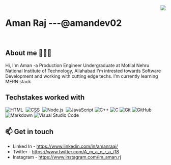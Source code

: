 <img align="right" src="https://visitor-badge.glitch.me/badge?page_id=amanpgexyz&left_color=green&right_color=red">
<h1>Aman Raj ---@amandev02</h1>                     

</br>
<h2>About me 👱🏻‍♂️</h2>
Hi, I'm Aman -a Production Engineer Undergraduate at Motilal Nehru National Institute of Technology, Allahabad
I'm intrested towards Software Development and working with cutting edge techs. I’m currently learning MERN stack


<!--
**Amandev02/amandev02** is a ✨ _special_ ✨ repository because its `README.md` (this file) appears on your GitHub profile.

Here are some ideas to get you started:

- 🔭 I’m currently working on ...
- 🌱 I’m currently learning ...
- 👯 I’m looking to collaborate on ...
- 🤔 I’m looking for help with ...
- 💬 Ask me about ...
- 📫 How to reach me: ...
- 😄 Pronouns: ...
- ⚡ Fun fact: ...
-->
<h2>Techstakes worked with</h2>
<div>
  
  ![HTML](https://img.shields.io/badge/-HTML-05122A?style=flat&logo=HTML5)&nbsp;
![CSS](https://img.shields.io/badge/-CSS-05122A?style=flat&logo=CSS3&logoColor=1572B6)&nbsp;
![Node.js](https://img.shields.io/badge/-nodejs-05122A?style=flat&logo=node.js&logoColor=FFA518)&nbsp;
![JavaScript](https://img.shields.io/badge/-javascript-05122A?style=flat&logo=javascript&logoColor=FFA518)
![C++](https://img.shields.io/badge/-c++-05122A?style=flat&logo=c++&logoColor=FFA518)
![C](https://img.shields.io/badge/-c-05122A?style=flat&logo=c&logoColor=FFA518)
![Git](https://img.shields.io/badge/-Git-05122A?style=flat&logo=git)
![GitHub](https://img.shields.io/badge/-GitHub-05122A?style=flat&logo=github)&nbsp;\
![Markdown](https://img.shields.io/badge/-Markdown-05122A?style=flat&logo=markdown)
![Visual Studio Code](https://img.shields.io/badge/-Visual%20Studio%20Code-05122A?style=flat&logo=visual-studio-code&logoCol…)

</div>
<h2> 📫 Get in touch </h2>
  
-  Linked In - https://www.linkedin.com/in/amanraaj/
-  Twitter -   https://www.twitter.com/A_m_a_n_r_a_j18
-  Instagram - https://www.instagram.com/im_aman.rj





